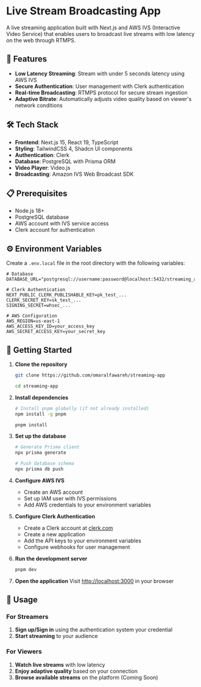 # Live Stream Broadcasting App

A live streaming application built with Next.js and AWS IVS (Interactive Video Service) that enables users to broadcast live streams with low latency on the web through RTMPS.

## 🚀 Features

- **Low Latency Streaming**: Stream with under 5 seconds latency using AWS IVS
- **Secure Authentication**: User management with Clerk authentication
- **Real-time Broadcasting**: RTMPS protocol for secure stream ingestion
- **Adaptive Bitrate**: Automatically adjusts video quality based on viewer's network conditions

## 🛠 Tech Stack

- **Frontend**: Next.js 15, React 19, TypeScript
- **Styling**: TailwindCSS 4, Shadcn UI components
- **Authentication**: Clerk
- **Database**: PostgreSQL with Prisma ORM
- **Video Player**: Video.js
- **Broadcasting**: Amazon IVS Web Broadcast SDK

## 📋 Prerequisites

- Node.js 18+
- PostgreSQL database
- AWS account with IVS service access
- Clerk account for authentication

## ⚙️ Environment Variables

Create a `.env.local` file in the root directory with the following variables:

```env
# Database
DATABASE_URL="postgresql://username:password@localhost:5432/streaming_app"

# Clerk Authentication
NEXT_PUBLIC_CLERK_PUBLISHABLE_KEY=pk_test_...
CLERK_SECRET_KEY=sk_test_...
SIGNING_SECRET=whsec_...

# AWS Configuration
AWS_REGION=us-east-1
AWS_ACCESS_KEY_ID=your_access_key
AWS_SECRET_ACCESS_KEY=your_secret_key
```

## 🚀 Getting Started

1. **Clone the repository**

   ```bash
   git clone https://github.com/omaralfawareh/streaming-app

   cd streaming-app
   ```

2. **Install dependencies**

   ```bash
   # Install pnpm globally (if not already installed)
   npm install -g pnpm

   pnpm install
   ```

3. **Set up the database**

   ```bash
   # Generate Prisma client
   npx prisma generate

   # Push database schema
   npx prisma db push
   ```

4. **Configure AWS IVS**

   - Create an AWS account
   - Set up IAM user with IVS permissions
   - Add AWS credentials to your environment variables

5. **Configure Clerk Authentication**

   - Create a Clerk account at [clerk.com](https://clerk.com)
   - Create a new application
   - Add the API keys to your environment variables
   - Configure webhooks for user management

6. **Run the development server**

   ```bash
   pnpm dev
   ```

7. **Open the application**
   Visit [http://localhost:3000](http://localhost:3000) in your browser

## 📖 Usage

### For Streamers

1. **Sign up/Sign in** using the authentication system
   your credential
2. **Start streaming** to your audience

### For Viewers

1. **Watch live streams** with low latency
2. **Enjoy adaptive quality** based on your connection
3. **Browse available streams** on the platform (Coming Soon)
